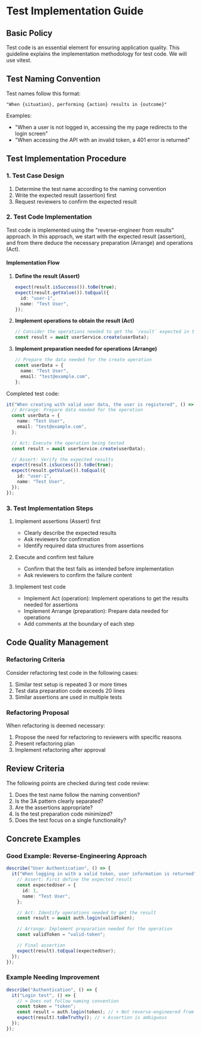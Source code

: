 # Test Implementation Guide

## Basic Policy

Test code is an essential element for ensuring application quality.
This guideline explains the implementation methodology for test code.
We will use vitest.

## Test Naming Convention

Test names follow this format:

```
"When {situation}, performing {action} results in {outcome}"
```

Examples:

- "When a user is not logged in, accessing the my page redirects to the login screen"
- "When accessing the API with an invalid token, a 401 error is returned"

## Test Implementation Procedure

### 1. Test Case Design

1. Determine the test name according to the naming convention
2. Write the expected result (assertion) first
3. Request reviewers to confirm the expected result

### 2. Test Code Implementation

Test code is implemented using the "reverse-engineer from results" approach.
In this approach, we start with the expected result (assertion),
and from there deduce the necessary preparation (Arrange) and operations (Act).

#### Implementation Flow

1. **Define the result (Assert)**

   ```typescript
   expect(result.isSuccess()).toBe(true);
   expect(result.getValue()).toEqual({
     id: "user-1",
     name: "Test User",
   });
   ```

2. **Implement operations to obtain the result (Act)**

   ```typescript
   // Consider the operations needed to get the `result` expected in the assertion
   const result = await userService.create(userData);
   ```

3. **Implement preparation needed for operations (Arrange)**
   ```typescript
   // Prepare the data needed for the create operation
   const userData = {
     name: "Test User",
     email: "test@example.com",
   };
   ```

Completed test code:

```typescript
it("When creating with valid user data, the user is registered", () => {
  // Arrange: Prepare data needed for the operation
  const userData = {
    name: "Test User",
    email: "test@example.com",
  };

  // Act: Execute the operation being tested
  const result = await userService.create(userData);

  // Assert: Verify the expected results
  expect(result.isSuccess()).toBe(true);
  expect(result.getValue()).toEqual({
    id: "user-1",
    name: "Test User",
  });
});
```

### 3. Test Implementation Steps

1. Implement assertions (Assert) first

   - Clearly describe the expected results
   - Ask reviewers for confirmation
   - Identify required data structures from assertions

2. Execute and confirm test failure

   - Confirm that the test fails as intended before implementation
   - Ask reviewers to confirm the failure content

3. Implement test code
   - Implement Act (operation): Implement operations to get the results needed for assertions
   - Implement Arrange (preparation): Prepare data needed for operations
   - Add comments at the boundary of each step

## Code Quality Management

### Refactoring Criteria

Consider refactoring test code in the following cases:

1. Similar test setup is repeated 3 or more times
2. Test data preparation code exceeds 20 lines
3. Similar assertions are used in multiple tests

### Refactoring Proposal

When refactoring is deemed necessary:

1. Propose the need for refactoring to reviewers with specific reasons
2. Present refactoring plan
3. Implement refactoring after approval

## Review Criteria

The following points are checked during test code review:

1. Does the test name follow the naming convention?
2. Is the 3A pattern clearly separated?
3. Are the assertions appropriate?
4. Is the test preparation code minimized?
5. Does the test focus on a single functionality?

## Concrete Examples

### Good Example: Reverse-Engineering Approach

```typescript
describe("User Authentication", () => {
  it("When logging in with a valid token, user information is returned", () => {
    // Assert: First define the expected result
    const expectedUser = {
      id: 1,
      name: "Test User",
    };

    // Act: Identify operations needed to get the result
    const result = await auth.login(validToken);

    // Arrange: Implement preparation needed for the operation
    const validToken = "valid-token";

    // Final assertion
    expect(result).toEqual(expectedUser);
  });
});
```

### Example Needing Improvement

```typescript
describe("Authentication", () => {
  it("Login test", () => {
    // × Does not follow naming convention
    const token = "token";
    const result = auth.login(token); // × Not reverse-engineered from the result
    expect(result).toBeTruthy(); // × Assertion is ambiguous
  });
});
```

